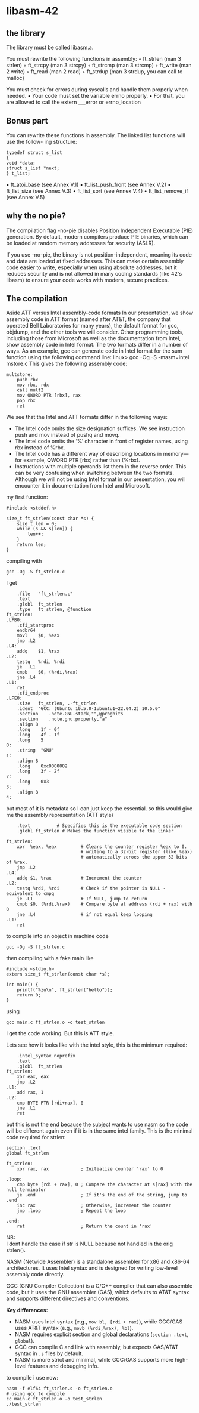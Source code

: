 # libasm-42

## the library

The library must be called libasm.a.

You must rewrite the following functions in assembly:
◦ ft_strlen (man 3 strlen)
◦ ft_strcpy (man 3 strcpy)
◦ ft_strcmp (man 3 strcmp)
◦ ft_write (man 2 write)
◦ ft_read (man 2 read)
◦ ft_strdup (man 3 strdup, you can call to malloc)

You must check for errors during syscalls and handle them properly when needed.
• Your code must set the variable errno properly.
• For that, you are allowed to call the extern ___error or errno_location

## Bonus part
You can rewrite these functions in assembly. The linked list functions will use the follow-
ing structure:
```
typedef struct s_list
{
void *data;
struct s_list *next;
} t_list;
```

• ft_atoi_base (see Annex V.1)
• ft_list_push_front (see Annex V.2)
• ft_list_size (see Annex V.3)
• ft_list_sort (see Annex V.4)
• ft_list_remove_if (see Annex V.5)

## why the no pie?
The compilation flag -no-pie disables Position Independent Executable (PIE) generation. By default, modern compilers produce PIE binaries, which can be loaded at random memory addresses for security (ASLR).

If you use -no-pie, the binary is not position-independent, meaning its code and data are loaded at fixed addresses. This can make certain assembly code easier to write, especially when using absolute addresses, but it reduces security and is not allowed in many coding standards (like 42's libasm) to ensure your code works with modern, secure practices.

## The compilation
Aside
ATT versus Intel assembly-code formats
In our presentation, we show assembly code in ATT format (named after AT&T, the company that
operated Bell Laboratories for many years), the default format for gcc, objdump, and the other tools we
will consider. Other programming tools, including those from Microsoft as well as the documentation
from Intel, show assembly code in Intel format. The two formats differ in a number of ways. As an
example, gcc can generate code in Intel format for the sum function using the following command line:
linux> gcc -Og -S -masm=intel mstore.c
This gives the following assembly code:
```
multstore:
    push rbx
    mov rbx, rdx
    call mult2
    mov QWORD PTR [rbx], rax
    pop rbx
    ret
```
We see that the Intel and ATT formats differ in the following ways:
- The Intel code omits the size designation suffixes. We see instruction push and mov instead of pushq and movq.
- The Intel code omits the ‘%’ character in front of register names, using rbx instead of %rbx.
- The Intel code has a different way of describing locations in memory—for example, QWORD PTR [rbx] rather than (%rbx).
- Instructions with multiple operands list them in the reverse order. This can be very confusing when switching between the two formats.
Although we will not be using Intel format in our presentation, you will encounter it in documentation from Intel and Microsoft.

my first function:
```
#include <stddef.h>

size_t ft_strlen(const char *s) {
    size_t len = 0;
    while (s && s[len]) {
        len++;
    }
    return len;
}
```

compiling with 
```
gcc -Og -S ft_strlen.c
```

I get 
```
	.file	"ft_strlen.c"
	.text
	.globl	ft_strlen
	.type	ft_strlen, @function
ft_strlen:
.LFB0:
	.cfi_startproc
	endbr64
	movl	$0, %eax
	jmp	.L2
.L4:
	addq	$1, %rax
.L2:
	testq	%rdi, %rdi
	je	.L1
	cmpb	$0, (%rdi,%rax)
	jne	.L4
.L1:
	ret
	.cfi_endproc
.LFE0:
	.size	ft_strlen, .-ft_strlen
	.ident	"GCC: (Ubuntu 10.5.0-1ubuntu1~22.04.2) 10.5.0"
	.section	.note.GNU-stack,"",@progbits
	.section	.note.gnu.property,"a"
	.align 8
	.long	 1f - 0f
	.long	 4f - 1f
	.long	 5
0:
	.string	 "GNU"
1:
	.align 8
	.long	 0xc0000002
	.long	 3f - 2f
2:
	.long	 0x3
3:
	.align 8
4:
```
but most of it is metadata so I can just keep the essential.
so this would give me the assembly representation (ATT style)

```
    .text          # Specifies this is the executable code section
    .globl ft_strlen # Makes the function visible to the linker

ft_strlen:
    xor  %eax, %eax         # Clears the counter register %eax to 0. 
                            # writing to a 32-bit register (like %eax) 
                            # automatically zeroes the upper 32 bits of %rax.
	jmp .L2
.L4:
	addq $1, %rax           # Increment the counter
.L2:
	testq %rdi, %rdi        # Check if the pointer is NULL - equivalent to cmpq
	je .L1                  # If NULL, jump to return  
	cmpb $0, (%rdi,%rax)    # Compare byte at address (rdi + rax) with 0
	jne .L4                 # if not equal keep looping
.L1:
	ret
```
to compile into an object in machine code
```
gcc -Og -S ft_strlen.c 
```

then compiling with a fake main like 
```
#include <stdio.h>
extern size_t ft_strlen(const char *s);

int main() {
    printf("%zu\n", ft_strlen("hello"));
    return 0;
}
```

using
```
gcc main.c ft_strlen.o -o test_strlen
```

I get the code working. But this is ATT style.

Lets see how it looks like with the intel style, this is the minimum required:
```
	.intel_syntax noprefix
	.text
	.globl	ft_strlen
ft_strlen:
	xor	eax, eax
	jmp	.L2
.L1:
	add	rax, 1
.L2:
	cmp	BYTE PTR [rdi+rax], 0
	jne	.L1
    ret
```

but this is not the end because the subject wants to use nasm so the code will be different again even if it is in the same intel family. This is the minimal code required for strlen:
```
section .text
global ft_strlen

ft_strlen:
    xor rax, rax            ; Initialize counter 'rax' to 0

.loop:
    cmp byte [rdi + rax], 0 ; Compare the character at s[rax] with the null terminator
    je .end                 ; If it's the end of the string, jump to .end
    inc rax                 ; Otherwise, increment the counter
    jmp .loop               ; Repeat the loop

.end:
    ret                     ; Return the count in 'rax'
```
NB:  
I dont handle the case if str is NULL because not handled in the orig strlen().


NASM (Netwide Assembler) is a standalone assembler for x86 and x86-64 architectures. It uses Intel syntax and is designed for writing low-level assembly code directly.

GCC (GNU Compiler Collection) is a C/C++ compiler that can also assemble code, but it uses the GNU assembler (GAS), which defaults to AT&T syntax and supports different directives and conventions.

**Key differences:**
- NASM uses Intel syntax (e.g., `mov bl, [rdi + rax]`), while GCC/GAS uses AT&T syntax (e.g., `movb (%rdi,%rax), %bl`).
- NASM requires explicit section and global declarations (`section .text`, `global`).
- GCC can compile C and link with assembly, but expects GAS/AT&T syntax in `.s` files by default.
- NASM is more strict and minimal, while GCC/GAS supports more high-level features and debugging info.

to compile i use now:
```
nasm -f elf64 ft_strlen.s -o ft_strlen.o
# using gcc to compile
cc main.c ft_strlen.o -o test_strlen 
./test_strlen 
```